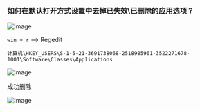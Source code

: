 ### 如何在默认打开方式设置中去掉已失效\已删除的应用选项？



![image](https://img2023.cnblogs.com/blog/2402369/202309/2402369-20230923114808157-1921707260.png)


`win + r` --> Regedit

```
计算机\HKEY_USERS\S-1-5-21-3691738068-2518985961-3522271678-1001\Software\Classes\Applications
```



![image](https://img2023.cnblogs.com/blog/2402369/202309/2402369-20230923114818360-1598693236.png)




成功删除

![image](https://img2023.cnblogs.com/blog/2402369/202309/2402369-20230923114826784-11697093.png)
